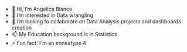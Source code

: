 - 👋 Hi, I’m Angelica Blanco
- 👀 I’m interested in Data wrangling
- 💞️ I’m looking to collaborate on Data Analysis projects and dashboards creation 
- 📫 My Education background is in Statistics
- ⚡ Fun fact: I`m an enneatype 4


